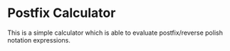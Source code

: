 # Postfix Calculator

This is a simple calculator which is able to evaluate postfix/reverse polish notation expressions.